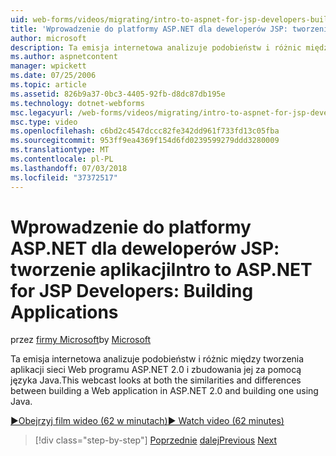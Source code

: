 ```yaml
---
uid: web-forms/videos/migrating/intro-to-aspnet-for-jsp-developers-building-applications
title: 'Wprowadzenie do platformy ASP.NET dla deweloperów JSP: tworzenie aplikacji | Dokumentacja firmy Microsoft'
author: microsoft
description: Ta emisja internetowa analizuje podobieństw i różnic między tworzenia aplikacji sieci Web programu ASP.NET 2.0 i zbudowania jej za pomocą języka Java.
ms.author: aspnetcontent
manager: wpickett
ms.date: 07/25/2006
ms.topic: article
ms.assetid: 826b9a37-0bc3-4405-92fb-d8dc87db195e
ms.technology: dotnet-webforms
msc.legacyurl: /web-forms/videos/migrating/intro-to-aspnet-for-jsp-developers-building-applications
msc.type: video
ms.openlocfilehash: c6bd2c4547dccc82fe342dd961f733fd13c05fba
ms.sourcegitcommit: 953ff9ea4369f154d6fd0239599279ddd3280009
ms.translationtype: MT
ms.contentlocale: pl-PL
ms.lasthandoff: 07/03/2018
ms.locfileid: "37372517"
---
```

<a name="intro-to-aspnet-for-jsp-developers-building-applications"></a><span data-ttu-id="ad244-103">Wprowadzenie do platformy ASP.NET dla deweloperów JSP: tworzenie aplikacji</span><span class="sxs-lookup"><span data-stu-id="ad244-103">Intro to ASP.NET for JSP Developers: Building Applications</span></span>
====================
<span data-ttu-id="ad244-104">przez [firmy Microsoft](https://github.com/microsoft)</span><span class="sxs-lookup"><span data-stu-id="ad244-104">by [Microsoft](https://github.com/microsoft)</span></span>

<span data-ttu-id="ad244-105">Ta emisja internetowa analizuje podobieństw i różnic między tworzenia aplikacji sieci Web programu ASP.NET 2.0 i zbudowania jej za pomocą języka Java.</span><span class="sxs-lookup"><span data-stu-id="ad244-105">This webcast looks at both the similarities and differences between building a Web application in ASP.NET 2.0 and building one using Java.</span></span>

[<span data-ttu-id="ad244-106">&#9654;Obejrzyj film wideo (62 w minutach)</span><span class="sxs-lookup"><span data-stu-id="ad244-106">&#9654; Watch video (62 minutes)</span></span>](https://channel9.msdn.com/Blogs/ASP-NET-Site-Videos/intro-to-aspnet-for-jsp-developers-building-applications)

> [!div class="step-by-step"]
> <span data-ttu-id="ad244-107">[Poprzednie](intro-to-aspnet-for-jsp-developers-welcome-to-aspnet-20.md)
> [dalej](intro-to-aspnet-for-coldfusion-developers-adding-aspnet-to-your-repertoire.md)</span><span class="sxs-lookup"><span data-stu-id="ad244-107">[Previous](intro-to-aspnet-for-jsp-developers-welcome-to-aspnet-20.md)
[Next](intro-to-aspnet-for-coldfusion-developers-adding-aspnet-to-your-repertoire.md)</span></span>
